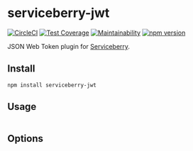 serviceberry-jwt
=================

[![CircleCI](https://circleci.com/gh/bob-gray/serviceberry-jwt.svg?style=svg)](https://circleci.com/gh/bob-gray/serviceberry-jwt)
[![Test Coverage](https://api.codeclimate.com/v1/badges/5a4fc498c6e90455f103/test_coverage)](https://codeclimate.com/github/bob-gray/serviceberry-jwt/test_coverage)
[![Maintainability](https://api.codeclimate.com/v1/badges/5a4fc498c6e90455f103/maintainability)](https://codeclimate.com/github/bob-gray/serviceberry-jwt/maintainability)
[![npm version](https://badge.fury.io/js/serviceberry-jwt.svg)](https://badge.fury.io/js/serviceberry-jwt)

JSON Web Token plugin for [Serviceberry](https://serviceberry.js.org).

Install
-------

```shell-script
npm install serviceberry-jwt
```

Usage
-----


```js
```

Options
-------
